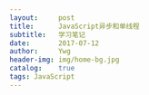 ```yaml
---
layout:     post
title:      JavaScript异步和单线程
subtitle:   学习笔记 
date:       2017-07-12
author:     Ywg
header-img: img/home-bg.jpg
catalog:    true
tags: JavaScript
---
```

